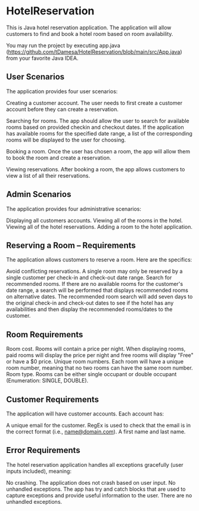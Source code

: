 # HotelReservation

This is Java hotel reservation application. The application will allow customers to find and book a hotel room based on
room availability.

You may run the project by executing app.java (https://github.com/tDamesa/HotelReservation/blob/main/src/App.java) from your favorite Java IDEA.

## User Scenarios
The application provides four user scenarios:

Creating a customer account. The user needs to first create a customer account before they can create a reservation.

Searching for rooms. The app should allow the user to search for available rooms based on provided checkin and checkout dates. If the application has available rooms for the specified date range, a list of the corresponding rooms will be displayed to the user for choosing.

Booking a room. Once the user has chosen a room, the app will allow them to book the room and create a reservation.

Viewing reservations. After booking a room, the app allows customers to view a list of all their reservations.

## Admin Scenarios
The application provides four administrative scenarios:

Displaying all customers accounts.
Viewing all of the rooms in the hotel.
Viewing all of the hotel reservations.
Adding a room to the hotel application.

## Reserving a Room – Requirements
The application allows customers to reserve a room. Here are the specifics:

Avoid conflicting reservations. A single room may only be reserved by a single customer per check-in and check-out date range.
Search for recommended rooms. If there are no available rooms for the customer's date range, a search will be performed that displays recommended rooms on alternative dates. The recommended room search will add seven days to the original check-in and check-out dates to see if the hotel has any availabilities and then display the recommended rooms/dates to the customer.

## Room Requirements
Room cost. Rooms will contain a price per night. When displaying rooms, paid rooms will display the price per night and free rooms will display "Free" or have a $0 price.
Unique room numbers. Each room will have a unique room number, meaning that no two rooms can have the same room number.
Room type. Rooms can be either single occupant or double occupant (Enumeration: SINGLE, DOUBLE).

## Customer Requirements
The application will have customer accounts. Each account has:

A unique email for the customer. RegEx is used to check that the email is in the correct format (i.e., name@domain.com).
A first name and last name.

## Error Requirements
The hotel reservation application handles all exceptions gracefully (user inputs included), meaning:

No crashing. The application does not crash based on user input.
No unhandled exceptions. The app has try and catch blocks that are used to capture exceptions and provide useful information to the user. There are no unhandled exceptions.

